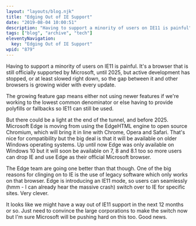 ```yaml
---
layout: "layouts/blog.njk"
title: "Edging Out of IE Support"
date: "2019-08-04 10:00:51"
description: "Having to support a minority of users on IE11 is painful"
tags: ["blog", "archive", "tech"]
eleventyNavigation:
  key: "Edging Out of IE Support"
wpid: "879"
---
```


<!-- wp:paragraph -->
<p>Having to support a minority of users on IE11 is painful. It's a browser that is still officially supported by Microsoft, until 2025, but active development has stopped, or at least slowed right down, so the gap between it and other browsers is growing wider with every update.</p>
<!-- /wp:paragraph -->

<!-- wp:paragraph -->
<p>The growing feature gap means either not using newer features if we're working to the lowest common denominator or else having to provide polyfills or fallbacks so IE11 can still be used.</p>
<!-- /wp:paragraph -->

<!-- wp:paragraph -->
<p>But there could be a light at the end of the tunnel, and before 2025. Microsoft Edge is moving from using the EdgeHTML engine to open source Chromium, which will bring it in line with Chrome, Opera and Safari. That's nice for compatibility but the big deal is that it will be available on older Windows operating systems. Up until now Edge was only available on Windows 10 but it will soon be available on 7, 8 and 8.1 too so more users can drop IE and use Edge as their official Microsoft browser.</p>
<!-- /wp:paragraph -->

<!-- wp:paragraph -->
<p>The Edge team are going one better than that though. One of the big reasons for clinging on to IE is the use of legacy software which only works on that browser. Edge is introducing an IE11 mode, so users can seamlessly (hmm - I can already hear the massive crash) switch over to IE for specific sites. Very clever.</p>
<!-- /wp:paragraph -->

<!-- wp:paragraph -->
<p>It looks like we might have a way out of IE11 support in the next 12 months or so. Just need to convince the large corporations to make the switch now but I'm sure Microsoft will be pushing hard on this too. Good news.</p>
<!-- /wp:paragraph -->
